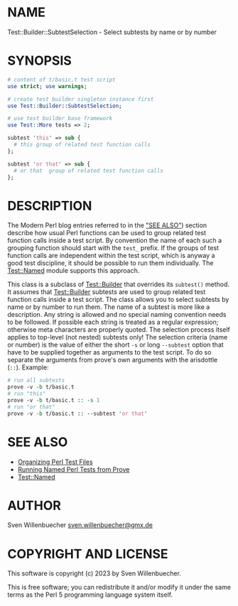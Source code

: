 # NAME

Test::Builder::SubtestSelection - Select subtests by name or by number

# SYNOPSIS

```perl
# content of t/basic.t test script
use strict; use warnings;

# create test builder singleton instance first
use Test::Builder::SubtestSelection;

# use test builder base framework
use Test::More tests => 2;

subtest 'this' => sub {
  # this group of related test function calls
};

subtest 'or that' => sub {
  # or that  group of related test function calls
};
```

# DESCRIPTION

The Modern Perl blog entries referred to in the ["SEE ALSO"](#see-also)) section
describe how usual Perl functions can be used to group related test function
calls inside a test script. By convention the name of each such a grouping
function should start with the `test_` prefix. If the groups of test function
calls are independent within the test script, which is anyway a good test
discipline, it should be possible to run them individually. The [Test::Named](https://metacpan.org/pod/Test%3A%3ANamed)
module supports this approach.

This class is a subclass of [Test::Builder](https://metacpan.org/pod/Test%3A%3ABuilder) that overrides its `subtest()`
method. It assumes that [Test::Builder](https://metacpan.org/pod/Test%3A%3ABuilder) subtests are used to group related
test function calls inside a test script. The class allows you to select
subtests by name or by number to run them. The name of a subtest is more like a
description. Any string is allowed and no special naming convention needs to be
followed. If possible each string is treated as a regular expression; otherwise
meta characters are properly quoted. The selection process itself applies to
top-level (not nested) subtests only! The selection criteria (name or number)
is the value of either the short `-s` or long `--subtest` option that have to
be supplied together as arguments to the test script. To do so separate the
arguments from prove's own arguments with the arisdottle (`::`). Example:

```perl
# run all subtests
prove -v -b t/basic.t
# run "this"
prove -v -b t/basic.t :: -s 1
# run "or that"
prove -v -b t/basic.t :: --subtest 'or that'
```

# SEE ALSO

- [Organizing Perl Test Files](http://www.modernperlbooks.com/mt/2013/05/organizing-perl-test-files.html)
- [Running Named Perl Tests from Prove](http://www.modernperlbooks.com/mt/2013/05/running-named-perl-tests-from-prove.html)
- [Test::Named](https://metacpan.org/pod/Test%3A%3ANamed)

# AUTHOR

Sven Willenbuecher <sven.willenbuecher@gmx.de>

# COPYRIGHT AND LICENSE

This software is copyright (c) 2023 by Sven Willenbuecher.

This is free software; you can redistribute it and/or modify it under the
same terms as the Perl 5 programming language system itself.

